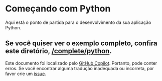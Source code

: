 # Começando com Python

Aqui está o ponto de partida para o desenvolvimento da sua aplicação Python.

Se você quiser ver o exemplo completo, confira este diretório, [/complete/python](../complete/python/).
---

Este documento foi localizado pelo [GitHub Copilot](https://docs.github.com/copilot/about-github-copilot/what-is-github-copilot). Portanto, pode conter erros. Se você encontrar alguma tradução inadequada ou incorreta, por favor crie um [issue](../../issues).
